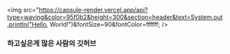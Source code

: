 <img src="https://capsule-render.vercel.app/api?type=waving&color=95f0b2&height=300&section=header&text=System.out.println("Hello, World!")&fontSize=90&fontColor=ffffff; />

### 하고싶은게 많은 사람의 깃허브
